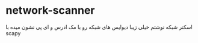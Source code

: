 # network-scanner

اسکنر شبکه نوشتم خیلی زیبا دیوایس های شبکه رو با مک ادرس و ای پی نشون میده
با scapy
